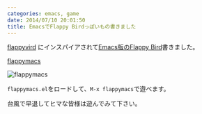 ```yaml
---
categories: emacs, game
date: 2014/07/10 20:01:50
title: EmacsでFlappy Birdっぽいもの書きました
---
```


[flappyvird](http://mattn.kaoriya.net/software/vim/20140709202034.htm) にインスパイアされて[Emacs版のFlappy Bird](https://github.com/taksatou/flappymacs)書きました。

[flappymacs](https://github.com/taksatou/flappymacs ) 

![flappymacs](https://raw.githubusercontent.com/taksatou/flappymacs/master/data/screenshot.png ) 

`flappymacs.el`をロードして、`M-x flappymacs`で遊べます。

台風で早退してヒマな皆様は遊んでみて下さい。
